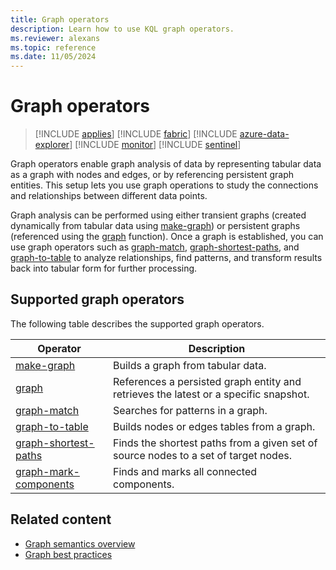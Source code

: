 ```yaml
---
title: Graph operators
description: Learn how to use KQL graph operators.
ms.reviewer: alexans
ms.topic: reference
ms.date: 11/05/2024
---
```

# Graph operators

> [!INCLUDE [applies](../includes/applies-to-version/applies.md)] [!INCLUDE [fabric](../includes/applies-to-version/fabric.md)] [!INCLUDE [azure-data-explorer](../includes/applies-to-version/azure-data-explorer.md)] [!INCLUDE [monitor](../includes/applies-to-version/monitor.md)] [!INCLUDE [sentinel](../includes/applies-to-version/sentinel.md)]

Graph operators enable graph analysis of data by representing tabular data as a graph with nodes and edges, or by referencing persistent graph entities. This setup lets you use graph operations to study the connections and relationships between different data points.

Graph analysis can be performed using either transient graphs (created dynamically from tabular data using [make-graph](make-graph-operator.md)) or persistent graphs (referenced using the [graph](graph-function.md) function). Once a graph is established, you can use graph operators such as [graph-match](graph-match-operator.md), [graph-shortest-paths](graph-shortest-paths-operator.md), and [graph-to-table](graph-to-table-operator.md) to analyze relationships, find patterns, and transform results back into tabular form for further processing.

## Supported graph operators

The following table describes the supported graph operators.

| Operator | Description |
|--|--|
| [make-graph](make-graph-operator.md) | Builds a graph from tabular data. |
| [graph](graph-function.md) | References a persisted graph entity and retrieves the latest or a specific snapshot. |
| [graph-match](graph-match-operator.md) | Searches for patterns in a graph. |
| [graph-to-table](graph-to-table-operator.md) | Builds nodes or edges tables from a graph. |
| [graph-shortest-paths](graph-shortest-paths-operator.md) | Finds the shortest paths from a given set of source nodes to a set of target nodes. |
| [graph-mark-components](graph-mark-components-operator.md) | Finds and marks all connected components. |

## Related content

* [Graph semantics overview](graph-semantics-overview.md)
* [Graph best practices](graph-best-practices.md)
